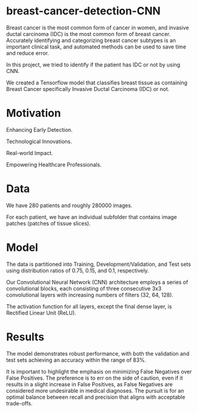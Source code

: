 # breast-cancer-detection-CNN

Breast cancer is the most common form of cancer in women, and invasive ductal carcinoma (IDC) is the most common form of breast cancer. Accurately identifying and categorizing breast cancer subtypes is an important clinical task, and automated methods can be used to save time and reduce error.

 In this project, we tried to identify if the patient has IDC or not by using CNN.

We created a Tensorflow model that classifies breast tissue as containing Breast Cancer specifically Invasive Ductal Carcinoma (IDC) or not.

# Motivation
Enhancing Early Detection.

Technological Innovations.

Real-world Impact.

Empowering Healthcare Professionals.

# Data

We have 280 patients and roughly 280000 images. 

For each patient, we have an individual subfolder that contains image patches (patches of tissue slices).

# Model
The data is partitioned into Training, Development/Validation, and Test sets using distribution ratios of 0.75, 0.15, and 0.1, respectively. 

Our Convolutional Neural Network (CNN) architecture employs a series of convolutional blocks, each consisting of three consecutive 3x3 convolutional layers with increasing numbers of filters (32, 64, 128). 

The activation function for all layers, except the final dense layer, is Rectified Linear Unit (ReLU).

# Results
The model demonstrates robust performance, with both the validation and test sets achieving an accuracy within the range of 83%. 

It is important to highlight the emphasis on minimizing False Negatives over False Positives. The preference is to err on the side of caution, even if it results in a slight increase in False Positives, as False Negatives are considered more undesirable in medical diagnoses. The pursuit is for an optimal balance between recall and precision that aligns with acceptable trade-offs.
